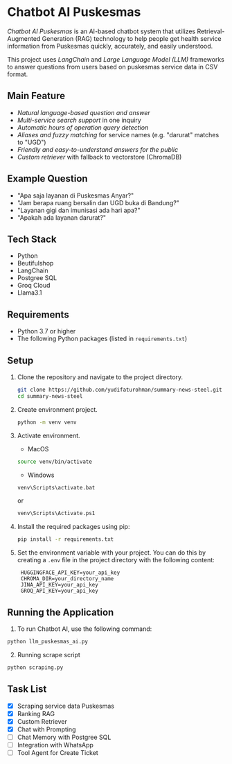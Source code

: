 # Chatbot AI Puskesmas

*Chatbot AI Puskesmas* is an AI-based chatbot system that utilizes Retrieval-Augmented Generation (RAG) technology to help people get health service information from Puskesmas quickly, accurately, and easily understood.

This project uses *LangChain* and *Large Language Model (LLM)* frameworks to answer questions from users based on puskesmas service data in CSV format.

## Main Feature

- *Natural language-based question and answer*
- *Multi-service search support* in one inquiry
- *Automatic hours of operation query detection*
- *Aliases and fuzzy matching* for service names (e.g. "darurat" matches to "UGD")
- *Friendly and easy-to-understand answers for the public*
- *Custom retriever* with fallback to vectorstore (ChromaDB)

## Example Question

- "Apa saja layanan di Puskesmas Anyar?"
- "Jam berapa ruang bersalin dan UGD buka di Bandung?"
- "Layanan gigi dan imunisasi ada hari apa?"
- "Apakah ada layanan darurat?"


## Tech Stack

- Python
- Beutifulshop
- LangChain
- Postgree SQL
- Groq Cloud
- Llama3.1

## Requirements

- Python 3.7 or higher
- The following Python packages (listed in `requirements.txt`)

## Setup

1. Clone the repository and navigate to the project directory.
   ```sh
   git clone https://github.com/yudifaturohman/summary-news-steel.git
   cd summary-news-steel
   ```
2. Create environment project.
   ```sh
   python -m venv venv
   ```
3. Activate environment.
   - MacOS
   ```sh
   source venv/bin/activate
   ```
   - Windows
   ```sh
   venv\Scripts\activate.bat
   ```
   or
   
   ```sh
   venv\Scripts\Activate.ps1
   ```
4. Install the required packages using pip:
   ```sh
   pip install -r requirements.txt
   ```
5. Set the environment variable with your project. You can do this by creating a `.env` file in the project directory with the following content:
   ```
    HUGGINGFACE_API_KEY=your_api_key
    CHROMA_DIR=your_directory_name
    JINA_API_KEY=your_api_key
    GROQ_API_KEY=your_api_key
   ```

## Running the Application

1. To run Chatbot AI, use the following command:

```sh
python llm_puskesmas_ai.py
```

2. Running scrape script

```sh
python scraping.py
```


## Task List
- [x] Scraping service data Puskesmas
- [x] Ranking RAG
- [x] Custom Retriever
- [x] Chat with Prompting
- [ ] Chat Memory with Postgree SQL
- [ ] Integration with WhatsApp
- [ ] Tool Agent for Create Ticket
